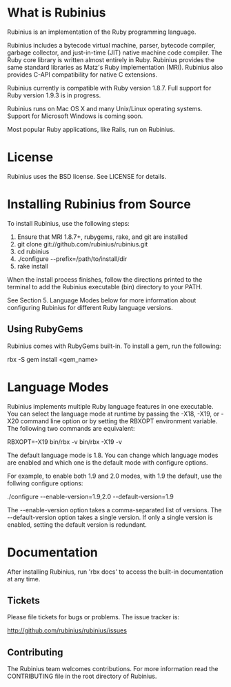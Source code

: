# What is Rubinius

Rubinius is an implementation of the Ruby programming language.

Rubinius includes a bytecode virtual machine, parser, bytecode compiler,
garbage collector, and just-in-time (JIT) native machine code compiler. The
Ruby core library is written almost entirely in Ruby. Rubinius provides the
same standard libraries as Matz's Ruby implementation (MRI). Rubinius also
provides C-API compatibility for native C extensions.

Rubinius currently is compatible with Ruby version 1.8.7. Full support for Ruby
version 1.9.3 is in progress.

Rubinius runs on Mac OS X and many Unix/Linux operating systems. Support for
Microsoft Windows is coming soon.

Most popular Ruby applications, like Rails, run on Rubinius.


# License

Rubinius uses the BSD license. See LICENSE for details.


# Installing Rubinius from Source

To install Rubinius, use the following steps:

  1. Ensure that MRI 1.8.7+, rubygems, rake, and git are installed
  2. git clone git://github.com/rubinius/rubinius.git
  3. cd rubinius
  4. ./configure --prefix=/path/to/install/dir
  5. rake install

When the install process finishes, follow the directions printed to the
terminal to add the Rubinius executable (bin) directory to your PATH.

See Section 5. Language Modes below for more information about configuring
Rubinius for different Ruby language versions.


## Using RubyGems

Rubinius comes with RubyGems built-in. To install a gem, run the following:

  rbx -S gem install <gem_name>


# Language Modes

Rubinius implements multiple Ruby language features in one executable. You can
select the language mode at runtime by passing the -X18, -X19, or -X20 command
line option or by setting the RBXOPT environment variable. The following two
commands are equivalent:

  RBXOPT=-X19 bin/rbx -v
  bin/rbx -X19 -v

The default language mode is 1.8. You can change which language modes are
enabled and which one is the default mode with configure options.

For example, to enable both 1.9 and 2.0 modes, with 1.9 the default, use the
follwing configure options:

  ./configure --enable-version=1.9,2.0 --default-version=1.9

The --enable-version option takes a comma-separated list of versions. The
--default-version option takes a single version. If only a single version is
enabled, setting the default version is redundant.


# Documentation

After installing Rubinius, run 'rbx docs' to access the built-in documentation
at any time.


## Tickets

Please file tickets for bugs or problems. The issue tracker is:

  http://github.com/rubinius/rubinius/issues


## Contributing

The Rubinius team welcomes contributions. For more information read the
CONTRIBUTING file in the root directory of Rubinius.

